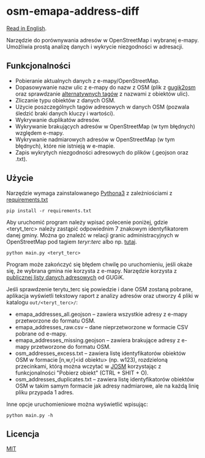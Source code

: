 # osm-emapa-address-diff
[Read in English](README.en.md).

Narzędzie do porównywania adresów w OpenStreetMap i wybranej e-mapy.
Umożliwia prostą analizę danych i wykrycie niezgodności w adresacji.

## Funkcjonalności
- Pobieranie aktualnych danych z e-mapy/OpenStreetMap.
- Dopasowywanie nazw ulic z e-mapy do nazw z OSM (plik z [gugik2osm](https://github.com/openstreetmap-polska/gugik2osm/blob/main/processing/sql/data/street_names_mappings.csv) oraz sprawdzanie [alternatywnych tagów](utils/alt_street_names.py) z nazwami z obiektów ulic).
- Zliczanie typu obiektów z danych OSM.
- Użycie poszczególnych tagów adresowych w danych OSM (pozwala śledzić braki danych kluczy i wartości).
- Wykrywanie duplikatów adresów.
- Wykrywanie brakujących adresów w OpenStreetMap (w tym błędnych) względem e-mapy.
- Wykrywanie nadmiarowych adresów w OpenStreetMap (w tym błędnych), które nie istnieją w e-mapie.
- Zapis wykrytych niezgodności adresowych do plików (.geojson oraz .txt).

## Użycie
Narzędzie wymaga zainstalowanego [Pythona3](https://www.python.org/) z zależniościami z [requirements.txt](requirements.txt)

`pip install -r requirements.txt`

Aby uruchomić program należy wpisać polecenie poniżej, gdzie \<teryt_terc\> należy zastąpić odpowiednim
7 znakowym identyfikatorem danej gminy. Można go znaleźć w relacji granic administracyjnych w OpenStreetMap
pod tagiem _teryr:terc_ albo np. [tutaj](https://eteryt.stat.gov.pl/eTeryt/rejestr_teryt/udostepnianie_danych/baza_teryt/uzytkownicy_indywidualni/wyszukiwanie/wyszukiwanie.aspx).

`python main.py <teryt_terc>`

Program może zakończyć się błędem chwilę po uruchomieniu, jeśli okaże się, że wybrana gmina nie korzysta z e-mapy.
Narzędzie korzysta z [publicznej listy danych adresowych](https://integracja.gugik.gov.pl/daneadresowe/) od GUGiK.

Jeśli sprawdzenie terytu_terc się powiedzie i dane OSM zostaną pobrane, aplikacja wyświetli tekstowy raport z analizy adresów oraz utworzy 4 pliki w katalogu `out/<teryt_terc>/`:
- emapa_addresses_all.geojson – zawiera wszystkie adresy z e-mapy przetworzone do formatu OSM.
- emapa_addresses_raw.csv – dane nieprzetworzone w formacie CSV pobrane od e-mapy.
- emapa_addresses_missing.geojson – zawiera brakujące adresy z e-mapy przetworzone do formatu OSM.
- osm_addresses_excess.txt – zawiera listę identyfikatorów obiektów OSM w formacie \[n,w,r\]\<id obiektu\> (np. w123), rozdzieloną przecinkami, którą można wczytać w [JOSM](https://josm.openstreetmap.de/) korzystając z funkcjonalności "Pobierz obiekt" (CTRL + SHIT + O).
- osm_addresses_duplicates.txt – zawiera listę identyfikatorów obiektów OSM w takim samym formacie jak adresy nadmiarowe, ale na każdą linię pliku przypada 1 adres.

Inne opcje uruchomieniowe można wyświetlić wpisując:

`python main.py -h`

## Licencja
[MIT](LICENSE)
